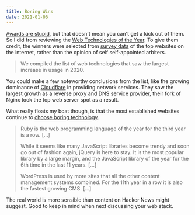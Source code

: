 ```yaml
---
title: Boring Wins
date: 2021-01-06
---
```


[Awards are stupid](https://youtu.be/ityRn2IA24A?t=80), but that doesn't mean you can't get a kick out of them. So I did from reviewing the [Web Technologies of the Year](https://w3techs.com/blog/entry/web_technologies_of_the_year_2020). To give them credit, the winners were selected from [survey data](https://w3techs.com/technologies) of the top websites on the internet, rather than the opinion of self self-appointed arbiters.

> We compiled the list of web technologies that saw the largest increase in usage in 2020.

You could make a few noteworthy conclusions from the list, like the growing dominance of [Cloudflare](https://www.tradingview.com/symbols/NYSE-NET/) in providing network services. They saw the largest growth as a reverse proxy and DNS service provider, their fork of Nginx took the top web server spot as a result.

What really floats my boat though, is that the most established websites continue to [choose boring technology](https://mcfunley.com/choose-boring-technology).

> Ruby is the web programming language of the year for the third year is a row. [...]
>
> While it seems like many JavaScript libraries become trendy and soon go out of fashion again, jQuery is here to stay. It is the most popular library by a large margin, and the JavaScript library of the year for the 6th time in the last 11 years. [...]
>
> WordPress is used by more sites that all the other content management systems combined. For the 11th year in a row it is also the fastest growing CMS. [...]

The real world is more sensible than content on Hacker News might suggest. Good to keep in mind when next discussing your web stack.
